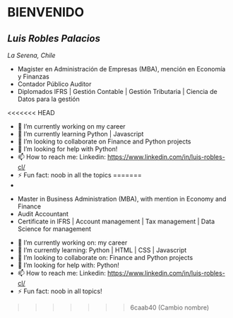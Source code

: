 # BIENVENIDO

## *Luis Robles Palacios*
*La Serena, Chile*

* Magister en Administración de Empresas (MBA), mención en Economía y Finanzas
* Contador Público Auditor
* Diplomados IFRS | Gestión Contable | Gestión Tributaria | Ciencia de Datos para la gestión

<<<<<<< HEAD
- 🔭 I’m currently working on my career
- 🌱 I’m currently learning Python | Javascript
- 👯 I’m looking to collaborate on Finance and Python projects
- 🤔 I’m looking for help with Python!
- 📫 How to reach me: Linkedin: https://www.linkedin.com/in/luis-robles-cl/
- ⚡ Fun fact: noob in all the topics
=======
-

* Master in Business Administration (MBA), with mention in Economy and Finance
* Audit Accountant
* Certificate in IFRS | Account management | Tax management | Data Science for management

- 🔭 I’m currently working on: my career
- 🌱 I’m currently learning: Python | HTML | CSS | Javascript
- 👯 I’m looking to collaborate on: Finance and Python projects
- 🤔 I’m looking for help with: Python!
- 📫 How to reach me: Linkedin: https://www.linkedin.com/in/luis-robles-cl/
- ⚡ Fun fact: noob in all topics!
>>>>>>> 6caab40 (Cambio nombre)
